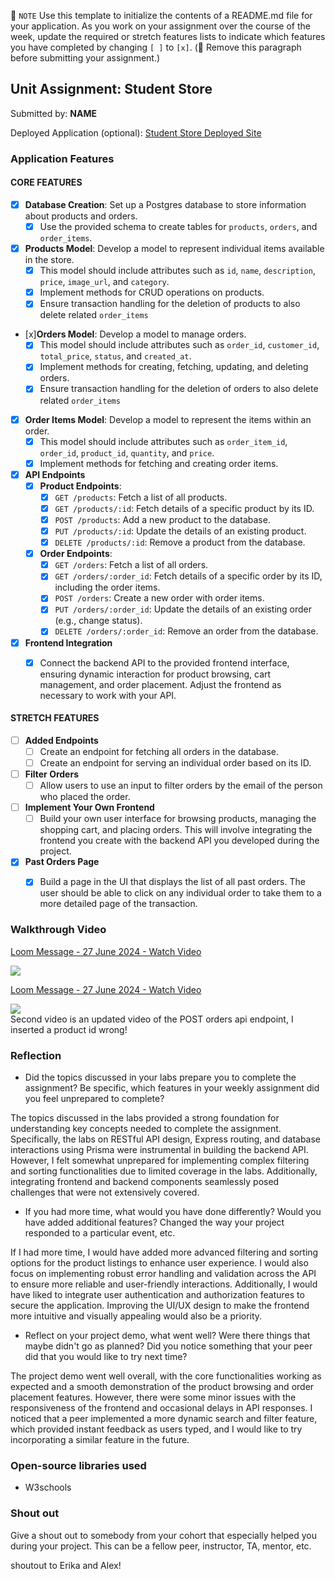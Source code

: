 📝 `NOTE` Use this template to initialize the contents of a README.md file for your application. As you work on your assignment over the course of the week, update the required or stretch features lists to indicate which features you have completed by changing `[ ]` to `[x]`. (🚫 Remove this paragraph before submitting your assignment.)

## Unit Assignment: Student Store

Submitted by: **NAME**

Deployed Application (optional): [Student Store Deployed Site](ADD_LINK_HERE)

### Application Features

#### CORE FEATURES


- [x] **Database Creation**: Set up a Postgres database to store information about products and orders.
  - [x] Use the provided schema to create tables for `products`, `orders`, and `order_items`.
- [x] **Products Model**: Develop a model to represent individual items available in the store. 
  - [x] This model should include attributes such as `id`, `name`, `description`, `price`, `image_url`, and `category`.
  - [x] Implement methods for CRUD operations on products.
  - [x] Ensure transaction handling for the deletion of products to also delete related `order_items`
- [x]**Orders Model**: Develop a model to manage orders. 
  - [x] This model should include attributes such as `order_id`, `customer_id`, `total_price`, `status`, and `created_at`.
  - [x] Implement methods for creating, fetching, updating, and deleting orders.
  - [x] Ensure transaction handling for the deletion of orders to also delete related `order_items`
- [x] **Order Items Model**: Develop a model to represent the items within an order. 
  - [x] This model should include attributes such as `order_item_id`, `order_id`, `product_id`, `quantity`, and `price`.
  - [x] Implement methods for fetching and creating order items.
- [x] **API Endpoints**
  - [x] **Product Endpoints**:
    - [x] `GET /products`: Fetch a list of all products.
    - [x] `GET /products/:id`: Fetch details of a specific product by its ID.
    - [x] `POST /products`: Add a new product to the database.
    - [x] `PUT /products/:id`: Update the details of an existing product.
    - [x] `DELETE /products/:id`: Remove a product from the database.
  - [x] **Order Endpoints**:
    - [x] `GET /orders`: Fetch a list of all orders.
    - [x] `GET /orders/:order_id`: Fetch details of a specific order by its ID, including the order items.
    - [x] `POST /orders`: Create a new order with order items.
    - [x] `PUT /orders/:order_id`: Update the details of an existing order (e.g., change status).
    - [x] `DELETE /orders/:order_id`: Remove an order from the database.
- [x] **Frontend Integration**
  - [x] Connect the backend API to the provided frontend interface, ensuring dynamic interaction for product browsing, cart management, and order placement. Adjust the frontend as necessary to work with your API.


#### STRETCH FEATURES

- [ ] **Added Endpoints**
  - [ ] Create an endpoint for fetching all orders in the database.
  - [ ] Create an endpoint for serving an individual order based on its ID.
- [ ] **Filter Orders**
  - [ ] Allow users to use an input to filter orders by the email of the person who placed the order.
- [ ] **Implement Your Own Frontend**
  - [ ] Build your own user interface for browsing products, managing the shopping cart, and placing orders. This will involve integrating the frontend you create with the backend API you developed during the project.
- [x] **Past Orders Page**
  - [x] Build a page in the UI that displays the list of all past orders. The user should be able to click on any individual order to take them to a more detailed page of the transaction.


### Walkthrough Video

<div>
    <a href="https://www.loom.com/share/5e21cb6641594ebaa151a12bc7c5c513">
      <p>Loom Message - 27 June 2024 - Watch Video</p>
    </a>
    <a href="https://www.loom.com/share/5e21cb6641594ebaa151a12bc7c5c513">
      <img style="max-width:300px;" src="https://cdn.loom.com/sessions/thumbnails/5e21cb6641594ebaa151a12bc7c5c513-with-play.gif">
    </a>
</div>

<div>
    <a href="https://www.loom.com/share/84128f91ab0943aa8f792942a1d21871">
      <p>Loom Message - 27 June 2024 - Watch Video</p>
    </a>
    <a href="https://www.loom.com/share/84128f91ab0943aa8f792942a1d21871">
      <img style="max-width:300px;" src="https://cdn.loom.com/sessions/thumbnails/84128f91ab0943aa8f792942a1d21871-with-play.gif">
    </a>
</div>
Second video is an updated video of the POST orders api endpoint, I inserted a product id wrong!

### Reflection

* Did the topics discussed in your labs prepare you to complete the assignment? Be specific, which features in your weekly assignment did you feel unprepared to complete?

The topics discussed in the labs provided a strong foundation for understanding key concepts needed to complete the assignment. Specifically, the labs on RESTful API design, Express routing, and database interactions using Prisma were instrumental in building the backend API. However, I felt somewhat unprepared for implementing complex filtering and sorting functionalities due to limited coverage in the labs. Additionally, integrating frontend and backend components seamlessly posed challenges that were not extensively covered.

* If you had more time, what would you have done differently? Would you have added additional features? Changed the way your project responded to a particular event, etc.
  
If I had more time, I would have added more advanced filtering and sorting options for the product listings to enhance user experience. I would also focus on implementing robust error handling and validation across the API to ensure more reliable and user-friendly interactions. Additionally, I would have liked to integrate user authentication and authorization features to secure the application. Improving the UI/UX design to make the frontend more intuitive and visually appealing would also be a priority.

* Reflect on your project demo, what went well? Were there things that maybe didn't go as planned? Did you notice something that your peer did that you would like to try next time?

The project demo went well overall, with the core functionalities working as expected and a smooth demonstration of the product browsing and order placement features. However, there were some minor issues with the responsiveness of the frontend and occasional delays in API responses. I noticed that a peer implemented a more dynamic search and filter feature, which provided instant feedback as users typed, and I would like to try incorporating a similar feature in the future. 

### Open-source libraries used

- W3schools

### Shout out

Give a shout out to somebody from your cohort that especially helped you during your project. This can be a fellow peer, instructor, TA, mentor, etc.

shoutout to Erika and Alex!

